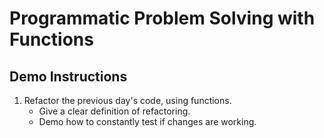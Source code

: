 # Programmatic Problem Solving with Functions

## Demo Instructions

1. Refactor the previous day's code, using functions.
    - Give a clear definition of refactoring.
    - Demo how to constantly test if changes are working.
